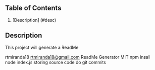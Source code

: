 

## Table of Contents
1. [Description] (#desc)
    
<a name="description"></a>
## Description
This project will generate a ReadMe

  
rtmiranda18
rtmiranda18@gmail.com
ReadMe Generator
MIT
npm insall
node index.js
storing source code
do git commits

  